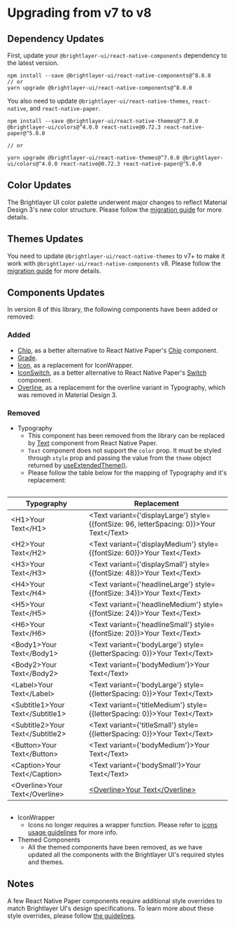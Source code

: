 # Upgrading from v7 to v8

## Dependency Updates

First, update your `@brightlayer-ui/react-native-components` dependency to the latest version.

```shell
npm install --save @brightlayer-ui/react-native-components@^8.0.0
// or
yarn upgrade @brightlayer-ui/react-native-components@^8.0.0
```

You also need to update `@brightlayer-ui/react-native-themes`, `react-native`, and `react-native-paper`.

```shell
npm install --save @brightlayer-ui/react-native-themes@^7.0.0 @brightlayer-ui/colors@^4.0.0 react-native@0.72.3 react-native-paper@^5.0.0

// or

yarn upgrade @brightlayer-ui/react-native-themes@^7.0.0 @brightlayer-ui/colors@^4.0.0 react-native@0.72.3 react-native-paper@^5.0.0
```

## Color Updates

The Brightlayer UI color palette underwent major changes to reflect Material Design 3's new color structure. Please follow the [migration guide](https://github.com/etn-ccis/blui-colors/blob/master/README.md#migration-from-v3-to-v4) for more details.

## Themes Updates

You need to update `@brightlayer-ui/react-native-themes` to v7+ to make it work with `@brightlayer-ui/react-native-components` v8. Please follow the [migration guide](https://github.com/etn-ccis/blui-react-native-themes/blob/master/README.md#upgrading-from-version-6---7) for more details.

## Components Updates

In version 8 of this library, the following components have been added or removed:

### Added

- [Chip](./docs/Chip.md), as a better alternative to React Native Paper's [Chip](https://callstack.github.io/react-native-paper/docs/components/Chip/) component.
- [Grade](./docs/Grade.md).
- [Icon](./docs/Icons#icon-as-a-component.md), as a replacement for IconWrapper.
- [IconSwitch](./docs/IconSwitch.md), as a better alternative to React Native Paper's [Switch](https://callstack.github.io/react-native-paper/docs/components/Switch/) component.
- [Overline](./docs/Overline.md), as a replacement for the overline variant in Typography, which was removed in Material Design 3.

### Removed

- Typography
    - This component has been removed from the library can be replaced by [Text](https://callstack.github.io/react-native-paper/docs/components/Text/) component from React Native Paper. 
    - `Text` component does not support the `color` prop. It must be styled through `style` prop and passing the value from the `theme` object returned by [useExtendedTheme()](https://github.com/etn-ccis/blui-react-native-themes?tab=readme-ov-file#typescript). 
    - Please follow the table below for the mapping of Typography and it's replacement:

<div style="overflow: auto">

| Typography            | Replacement                                                           | 
| --------------------- | --------------------------------------------------------------------- | 
| \<H1>Your Text\</H1>    | <Text variant={'displayLarge'} style={{fontSize: 96, letterSpacing: 0}}>Your Text\</Text>| 
| \<H2>Your Text\</H2>    | <Text variant={'displayMedium'} style={{fontSize: 60}}>Your Text\</Text>| 
| \<H3>Your Text\</H3>    | <Text variant={'displaySmall'} style={{fontSize: 48}}>Your Text\</Text>| 
| \<H4>Your Text\</H4>    | <Text variant={'headlineLarge'} style={{fontSize: 34}}>Your Text\</Text>| 
| \<H5>Your Text\</H5>    | <Text variant={'headlineMedium'} style={{fontSize: 24}}>Your Text\</Text>| 
| \<H6>Your Text\</H6>    | <Text variant={'headlineSmall'} style={{fontSize: 20}}>Your Text\</Text>| 
| \<Body1>Your Text\</Body1>    | <Text variant={'bodyLarge'} style={{letterSpacing: 0}}>Your Text\</Text>| 
| \<Body2>Your Text\</Body2>    | <Text variant={'bodyMedium'}>Your Text\</Text>| 
| \<Label>Your Text\</Label>    | <Text variant={'bodyLarge'} style={{letterSpacing: 0}}>Your Text\</Text>| 
| \<Subtitle1>Your Text\</Subtitle1>    | <Text variant={'titleMedium'} style={{letterSpacing: 0}}>Your Text\</Text>|
| \<Subtitle2>Your Text\</Subtitle2>    | <Text variant={'titleSmall'} style={{letterSpacing: 0}}>Your Text\</Text>| 
| \<Button>Your Text\</Button>    | <Text variant={'bodyMedium'}>Your Text\</Text>| 
| \<Caption>Your Text\</Caption>    | <Text variant={'bodySmall'}>Your Text\</Text>| 
| \<Overline>Your Text\</Overline>    | [\<Overline>Your Text\</Overline>](./docs/Overline.md)| 

</div>

    
- IconWrapper
    - Icons no longer requires a wrapper function. Please refer to [icons usage guidelines](./docs/Icons) for more info.
- Themed Components
    - All the themed components have been removed, as we have updated all the components with the Brightlayer UI's required styles and themes.

## Notes

A few React Native Paper components require additional style overrides to match Brightlayer UI's design specifications. To learn more about these style overrides, please follow [the guidelines](https://github.com/etn-ccis/blui-react-native-themes/blob/master/RNPComponents/RNPComponents.md).
